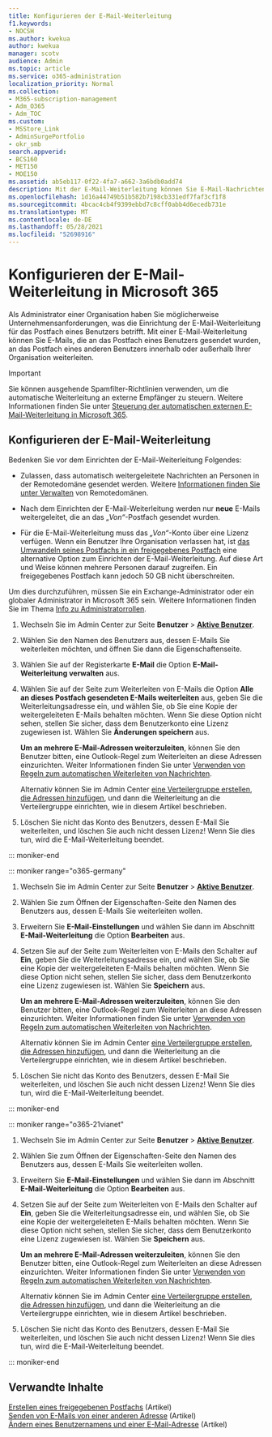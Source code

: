 ```yaml
---
title: Konfigurieren der E-Mail-Weiterleitung
f1.keywords:
- NOCSH
ms.author: kwekua
author: kwekua
manager: scotv
audience: Admin
ms.topic: article
ms.service: o365-administration
localization_priority: Normal
ms.collection:
- M365-subscription-management
- Adm_O365
- Adm_TOC
ms.custom:
- MSStore_Link
- AdminSurgePortfolio
- okr_smb
search.appverid:
- BCS160
- MET150
- MOE150
ms.assetid: ab5eb117-0f22-4fa7-a662-3a6bdb0add74
description: Mit der E-Mail-Weiterleitung können Sie E-Mail-Nachrichten, die an ein Microsoft 365-Benutzerpostfach gesendet werden, an ein anderes Postfach innerhalb oder außerhalb Ihrer Organisation weiterleiten.
ms.openlocfilehash: 1d16a44749b51b582b7198cb331edf7faf3cf1f8
ms.sourcegitcommit: 4bcac4cb4f9399ebbd7c8cff0abb4d6ecedb731e
ms.translationtype: MT
ms.contentlocale: de-DE
ms.lasthandoff: 05/28/2021
ms.locfileid: "52698916"
---
```

# <a name="configure-email-forwarding-in-microsoft-365"></a>Konfigurieren der E-Mail-Weiterleitung in Microsoft 365

Als Administrator einer Organisation haben Sie möglicherweise Unternehmensanforderungen, was die Einrichtung der E-Mail-Weiterleitung für das Postfach eines Benutzers betrifft. Mit einer E-Mail-Weiterleitung können Sie E-Mails, die an das Postfach eines Benutzers gesendet wurden, an das Postfach eines anderen Benutzers innerhalb oder außerhalb Ihrer Organisation weiterleiten.

> [!IMPORTANT]
> Sie können ausgehende Spamfilter-Richtlinien verwenden, um die automatische Weiterleitung an externe Empfänger zu steuern. Weitere Informationen finden Sie unter [Steuerung der automatischen externen E-Mail-Weiterleitung in Microsoft 365](/microsoft-365/security/office-365-security/external-email-forwarding?view=o365-worldwide&preserve-view=true#how-the-outbound-spam-filter-policy-settings-work-with-other-automatic-email-forwarding-controls).

## <a name="configure-email-forwarding"></a>Konfigurieren der E-Mail-Weiterleitung

Bedenken Sie vor dem Einrichten der E-Mail-Weiterleitung Folgendes:

- Zulassen, dass automatisch weitergeleitete Nachrichten an Personen in der Remotedomäne gesendet werden. Weitere [Informationen finden Sie unter Verwalten](/exchange/mail-flow-best-practices/remote-domains/manage-remote-domains) von Remotedomänen.

- Nach dem Einrichten der E-Mail-Weiterleitung werden nur **neue** E-Mails weitergeleitet, die an das *„Von“*-Postfach gesendet wurden.

- Für die E-Mail-Weiterleitung muss das *„Von“*-Konto über eine Lizenz verfügen. Wenn ein Benutzer Ihre Organisation verlassen hat, ist [das Umwandeln seines Postfachs in ein freigegebenes Postfach](convert-user-mailbox-to-shared-mailbox.md) eine alternative Option zum Einrichten der E-Mail-Weiterleitung. Auf diese Art und Weise können mehrere Personen darauf zugreifen. Ein freigegebenes Postfach kann jedoch 50 GB nicht überschreiten.

Um dies durchzuführen, müssen Sie ein Exchange-Administrator oder ein globaler Administrator in Microsoft 365 sein. Weitere Informationen finden Sie im Thema [Info zu Administratorrollen](../add-users/about-admin-roles.md).

1. Wechseln Sie im Admin Center zur Seite **Benutzer** \> **[Aktive Benutzer](https://go.microsoft.com/fwlink/p/?linkid=834822)**.

2. Wählen Sie den Namen des Benutzers aus, dessen E-Mails Sie weiterleiten möchten, und öffnen Sie dann die Eigenschaftenseite.

3. Wählen Sie auf der Registerkarte **E-Mail** die Option **E-Mail-Weiterleitung verwalten** aus.

4. Wählen Sie auf der Seite zum Weiterleiten von E-Mails die Option **Alle an dieses Postfach gesendeten E-Mails weiterleiten** aus, geben Sie die Weiterleitungsadresse ein, und wählen Sie, ob Sie eine Kopie der weitergeleiteten E-Mails behalten möchten. Wenn Sie diese Option nicht sehen, stellen Sie sicher, dass dem Benutzerkonto eine Lizenz zugewiesen ist. Wählen Sie **Änderungen speichern** aus.

    **Um an mehrere E-Mail-Adressen weiterzuleiten**, können Sie den Benutzer bitten, eine Outlook-Regel zum Weiterleiten an diese Adressen einzurichten. Weiter Informationen finden Sie unter [Verwenden von Regeln zum automatischen Weiterleiten von Nachrichten](https://support.microsoft.com/office/45aa9664-4911-4f96-9663-ece42816d746).

     Alternativ können Sie im Admin Center [eine Verteilergruppe erstellen](../setup/create-distribution-lists.md), [die Adressen hinzufügen](add-user-or-contact-to-distribution-list.md), und dann die Weiterleitung an die Verteilergruppe einrichten, wie in diesem Artikel beschrieben.

5. Löschen Sie nicht das Konto des Benutzers, dessen E-Mail Sie weiterleiten, und löschen Sie auch nicht dessen Lizenz!  Wenn Sie dies tun, wird die E-Mail-Weiterleitung beendet.

::: moniker-end

::: moniker range="o365-germany"

1. Wechseln Sie im Admin Center zur Seite **Benutzer** \> **[Aktive Benutzer](https://go.microsoft.com/fwlink/p/?linkid=847686)**.

2. Wählen Sie zum Öffnen der Eigenschaften-Seite den Namen des Benutzers aus, dessen E-Mails Sie weiterleiten wollen.

3. Erweitern Sie **E-Mail-Einstellungen** und wählen Sie dann im Abschnitt **E-Mail-Weiterleitung** die Option **Bearbeiten** aus.

4. Setzen Sie auf der Seite zum Weiterleiten von E-Mails den Schalter auf **Ein**, geben Sie die Weiterleitungsadresse ein, und wählen Sie, ob Sie eine Kopie der weitergeleiteten E-Mails behalten möchten. Wenn Sie diese Option nicht sehen, stellen Sie sicher, dass dem Benutzerkonto eine Lizenz zugewiesen ist. Wählen Sie **Speichern** aus.

   **Um an mehrere E-Mail-Adressen weiterzuleiten**, können Sie den Benutzer bitten, eine Outlook-Regel zum Weiterleiten an diese Adressen einzurichten. Weiter Informationen finden Sie unter [Verwenden von Regeln zum automatischen Weiterleiten von Nachrichten](https://support.microsoft.com/office/45aa9664-4911-4f96-9663-ece42816d746).

   Alternativ können Sie im Admin Center [eine Verteilergruppe erstellen](../setup/create-distribution-lists.md), [die Adressen hinzufügen](add-user-or-contact-to-distribution-list.md), und dann die Weiterleitung an die Verteilergruppe einrichten, wie in diesem Artikel beschrieben.

5. Löschen Sie nicht das Konto des Benutzers, dessen E-Mail Sie weiterleiten, und löschen Sie auch nicht dessen Lizenz!  Wenn Sie dies tun, wird die E-Mail-Weiterleitung beendet.

::: moniker-end

::: moniker range="o365-21vianet"

1. Wechseln Sie im Admin Center zur Seite **Benutzer** \> **[Aktive Benutzer](https://go.microsoft.com/fwlink/p/?linkid=850628)**.

2. Wählen Sie zum Öffnen der Eigenschaften-Seite den Namen des Benutzers aus, dessen E-Mails Sie weiterleiten wollen.

3. Erweitern Sie **E-Mail-Einstellungen** und wählen Sie dann im Abschnitt **E-Mail-Weiterleitung** die Option **Bearbeiten** aus.

4. Setzen Sie auf der Seite zum Weiterleiten von E-Mails den Schalter auf **Ein**, geben Sie die Weiterleitungsadresse ein, und wählen Sie, ob Sie eine Kopie der weitergeleiteten E-Mails behalten möchten. Wenn Sie diese Option nicht sehen, stellen Sie sicher, dass dem Benutzerkonto eine Lizenz zugewiesen ist. Wählen Sie **Speichern** aus.

   **Um an mehrere E-Mail-Adressen weiterzuleiten**, können Sie den Benutzer bitten, eine Outlook-Regel zum Weiterleiten an diese Adressen einzurichten. Weiter Informationen finden Sie unter [Verwenden von Regeln zum automatischen Weiterleiten von Nachrichten](https://support.microsoft.com/office/45aa9664-4911-4f96-9663-ece42816d746).

   Alternativ können Sie im Admin Center [eine Verteilergruppe erstellen](../setup/create-distribution-lists.md), [die Adressen hinzufügen](add-user-or-contact-to-distribution-list.md), und dann die Weiterleitung an die Verteilergruppe einrichten, wie in diesem Artikel beschrieben.

5. Löschen Sie nicht das Konto des Benutzers, dessen E-Mail Sie weiterleiten, und löschen Sie auch nicht dessen Lizenz! Wenn Sie dies tun, wird die E-Mail-Weiterleitung beendet.

::: moniker-end

## <a name="related-content"></a>Verwandte Inhalte 

[Erstellen eines freigegebenen Postfachs](../email/create-a-shared-mailbox.md) (Artikel)\
[Senden von E-Mails von einer anderen Adresse](https://support.microsoft.com/office/ccba89cb-141c-4a36-8c56-6d16a8556d2e) (Artikel)\
[Ändern eines Benutzernamens und einer E-Mail-Adresse](../add-users/change-a-user-name-and-email-address.md) (Artikel)
